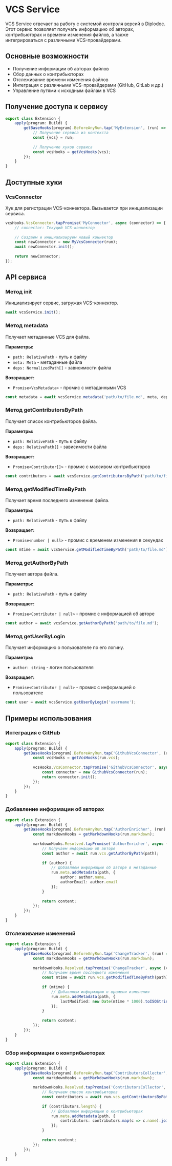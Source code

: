 # VCS Service

VCS Service отвечает за работу с системой контроля версий в Diplodoc. Этот сервис позволяет получать информацию об авторах, контрибьюторах и времени изменения файлов, а также интегрироваться с различными VCS-провайдерами.

## Основные возможности

- Получение информации об авторах файлов
- Сбор данных о контрибьюторах
- Отслеживание времени изменения файлов
- Интеграция с различными VCS-провайдерами (GitHub, GitLab и др.)
- Управление путями к исходным файлам в VCS

## Получение доступа к сервису

```typescript
export class Extension {
    apply(program: Build) {
        getBaseHooks(program).BeforeAnyRun.tap('MyExtension', (run) => {
            // Получение сервиса из контекста
            const {vcs} = run;
            
            // Получение хуков сервиса
            const vcsHooks = getVcsHooks(vcs);
        });
    }
}
```

## Доступные хуки

### VcsConnector
Хук для регистрации VCS-коннектора. Вызывается при инициализации сервиса.

```typescript
vcsHooks.VcsConnector.tapPromise('MyConnector', async (connector) => {
    // connector: Текущий VCS-коннектор
    
    // Создаем и инициализируем новый коннектор
    const newConnector = new MyVcsConnector(run);
    await newConnector.init();
    
    return newConnector;
});
```

## API сервиса

### Метод init

Инициализирует сервис, загружая VCS-коннектор.

```typescript
await vcsService.init();
```

### Метод metadata

Получает метаданные VCS для файла.

**Параметры:**
- `path: RelativePath` - путь к файлу
- `meta: Meta` - метаданные файла
- `deps: NormalizedPath[]` - зависимости файла

**Возвращает:**
- `Promise<VcsMetadata>` - промис с метаданными VCS

```typescript
const metadata = await vcsService.metadata('path/to/file.md', meta, deps);
```

### Метод getContributorsByPath

Получает список контрибьюторов файла.

**Параметры:**
- `path: RelativePath` - путь к файлу
- `deps: RelativePath[]` - зависимости файла

**Возвращает:**
- `Promise<Contributor[]>` - промис с массивом контрибьюторов

```typescript
const contributors = await vcsService.getContributorsByPath('path/to/file.md', deps);
```

### Метод getModifiedTimeByPath

Получает время последнего изменения файла.

**Параметры:**
- `path: RelativePath` - путь к файлу

**Возвращает:**
- `Promise<number | null>` - промис с временем изменения в секундах

```typescript
const mtime = await vcsService.getModifiedTimeByPath('path/to/file.md');
```

### Метод getAuthorByPath

Получает автора файла.

**Параметры:**
- `path: RelativePath` - путь к файлу

**Возвращает:**
- `Promise<Contributor | null>` - промис с информацией об авторе

```typescript
const author = await vcsService.getAuthorByPath('path/to/file.md');
```

### Метод getUserByLogin

Получает информацию о пользователе по его логину.

**Параметры:**
- `author: string` - логин пользователя

**Возвращает:**
- `Promise<Contributor | null>` - промис с информацией о пользователе

```typescript
const user = await vcsService.getUserByLogin('username');
```

## Примеры использования

### Интеграция с GitHub

```typescript
export class Extension {
    apply(program: Build) {
        getBaseHooks(program).BeforeAnyRun.tap('GithubVcsConnector', (run) => {
            const vcsHooks = getVcsHooks(run.vcs);
            
            vcsHooks.VcsConnector.tapPromise('GithubVcsConnector', async (_connector) => {
                const connector = new GithubVcsConnector(run);
                return connector.init();
            });
        });
    }
}
```

### Добавление информации об авторах

```typescript
export class Extension {
    apply(program: Build) {
        getBaseHooks(program).BeforeAnyRun.tap('AuthorEnricher', (run) => {
            const markdownHooks = getMarkdownHooks(run.markdown);
            
            markdownHooks.Resolved.tapPromise('AuthorEnricher', async (content, meta, path) => {
                // Получаем информацию об авторе
                const author = await run.vcs.getAuthorByPath(path);
                
                if (author) {
                    // Добавляем информацию об авторе в метаданные
                    run.meta.addMetadata(path, {
                        author: author.name,
                        authorEmail: author.email
                    });
                }
                
                return content;
            });
        });
    }
}
```

### Отслеживание изменений

```typescript
export class Extension {
    apply(program: Build) {
        getBaseHooks(program).BeforeAnyRun.tap('ChangeTracker', (run) => {
            const markdownHooks = getMarkdownHooks(run.markdown);
            
            markdownHooks.Resolved.tapPromise('ChangeTracker', async (content, meta, path) => {
                // Получаем время последнего изменения
                const mtime = await run.vcs.getModifiedTimeByPath(path);
                
                if (mtime) {
                    // Добавляем информацию о времени изменения
                    run.meta.addMetadata(path, {
                        lastModified: new Date(mtime * 1000).toISOString()
                    });
                }
                
                return content;
            });
        });
    }
}
```

### Сбор информации о контрибьюторах

```typescript translate=no
export class Extension {
    apply(program: Build) {
        getBaseHooks(program).BeforeAnyRun.tap('ContributorsCollector', (run) => {
            const markdownHooks = getMarkdownHooks(run.markdown);
            
            markdownHooks.Resolved.tapPromise('ContributorsCollector', async (content, meta, path) => {
                // Получаем список контрибьюторов
                const contributors = await run.vcs.getContributorsByPath(path);
                
                if (contributors.length) {
                    // Добавляем информацию о контрибьюторах
                    run.meta.addMetadata(path, {
                        contributors: contributors.map(c => c.name).join(', ')
                    });
                }
                
                return content;
            });
        });
    }
} 
```